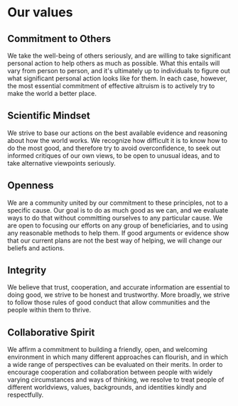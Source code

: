 # Our values

## Commitment to Others
We take the well-being of others seriously, and are willing to take significant personal action to help others as much as possible. What this entails will vary from person to person, and it's ultimately up to individuals to figure out what significant personal action looks like for them. In each case, however, the most essential commitment of effective altruism is to actively try to make the world a better place.

## Scientific Mindset
We strive to base our actions on the best available evidence and reasoning about how the world works. We recognize how difficult it is to know how to do the most good, and therefore try to avoid overconfidence, to seek out informed critiques of our own views, to be open to unusual ideas, and to take alternative viewpoints seriously.

## Openness
We are a community united by our commitment to these principles, not to a specific cause. Our goal is to do as much good as we can, and we evaluate ways to do that without committing ourselves to any particular cause. We are open to focusing our efforts on any group of beneficiaries, and to using any reasonable methods to help them. If good arguments or evidence show that our current plans are not the best way of helping, we will change our beliefs and actions.

## Integrity
We believe that trust, cooperation, and accurate information are essential to doing good, we strive to be honest and trustworthy. More broadly, we strive to follow those rules of good conduct that allow communities and the people within them to thrive.

## Collaborative Spirit
We affirm a commitment to building a friendly, open, and welcoming environment in which many different approaches can flourish, and in which a wide range of perspectives can be evaluated on their merits. In order to encourage cooperation and collaboration between people with widely varying circumstances and ways of thinking, we resolve to treat people of different worldviews, values, backgrounds, and identities kindly and respectfully.
